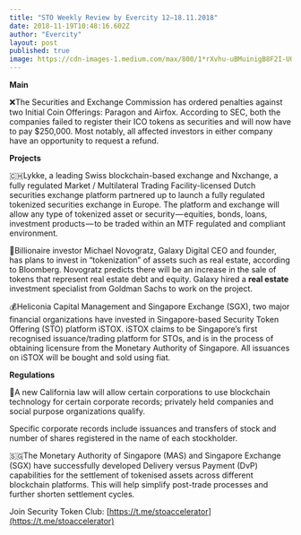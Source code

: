 ```yaml
---
title: "STO Weekly Review by Evercity 12–18.11.2018"
date: 2018-11-19T10:48:16.602Z
author: "Evercity"
layout: post
published: true
image: https://cdn-images-1.medium.com/max/800/1*rXvhu-uBMuinigB8F2I-UQ.png
---
```


**Main**

❌The Securities and Exchange Commission has ordered penalties against two Initial Coin Offerings: Paragon and Airfox. According to SEC, both the companies failed to register their ICO tokens as securities and will now have to pay $250,000. Most notably, all affected investors in either company have an opportunity to request a refund.

**Projects**

🇨🇭Lykke, a leading Swiss blockchain-based exchange and Nxchange, a fully regulated Market / Multilateral Trading Facility-licensed Dutch securities exchange platform partnered up to launch a fully regulated tokenized securities exchange in Europe. The platform and exchange will allow any type of tokenized asset or security — equities, bonds, loans, investment products — to be traded within an MTF regulated and compliant environment.

🌌Billionaire investor Michael Novogratz, Galaxy Digital CEO and founder, has plans to invest in “tokenization” of assets such as real estate, according to Bloomberg. Novogratz predicts there will be an increase in the sale of tokens that represent real estate debt and equity. Galaxy hired a **real estate** investment specialist from Goldman Sachs to work on the project.

💰Heliconia Capital Management and Singapore Exchange (SGX), two major financial organizations have invested in Singapore-based Security Token Offering (STO) platform iSTOX. iSTOX claims to be Singapore’s first recognised issuance/trading platform for STOs, and is in the process of obtaining licensure from the Monetary Authority of Singapore. All issuances on iSTOX will be bought and sold using fiat.

**Regulations**

🔨A new California law will allow certain corporations to use blockchain technology for certain corporate records; privately held companies and social purpose organizations qualify.

Specific corporate records include issuances and transfers of stock and number of shares registered in the name of each stockholder.

🇸🇬The Monetary Authority of Singapore (MAS) and Singapore Exchange (SGX) have successfully developed Delivery versus Payment (DvP) capabilities for the settlement of tokenised assets across different blockchain platforms. This will help simplify post-trade processes and further shorten settlement cycles.

Join Security Token Club: [https://t.me/stoaccelerator](https://t.me/stoaccelerator)
